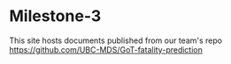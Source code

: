 # Milestone-3

This site hosts documents published from our team's repo https://github.com/UBC-MDS/GoT-fatality-prediction
